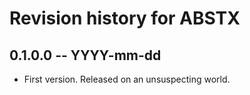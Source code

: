 # Revision history for ABSTX

## 0.1.0.0  -- YYYY-mm-dd

* First version. Released on an unsuspecting world.
